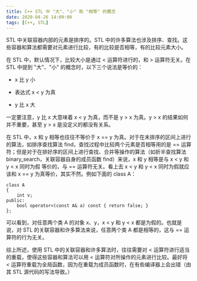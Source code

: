 ```yaml
---
title: C++ STL 中 "大"、"小" 和 "相等" 的概念
date: 2020-04-26 14:09:00
tags: [C++, STL]
---
```


STL 中关联容器内部的元素是排序的。STL 中的许多算法也涉及排序、查找。这些容器和算法都需要对元素进行比较，有的比较是否相等，有的比较元素大小。

在 STL 中，默认情况下，比较大小是通过 < 运算符进行的，和 > 运算符无关。在 STL 中提到 "大"、"小" 的概念时，以下三个说法是等价的：

* x 比 y 小

* 表达式 x < y 为真

* y 比 x 大

一定要注意，y 比 x 大意味着 x < y 为真，而不是 y > x 为真。y > x 的结果如何并不重要，甚至 y > x 是没定义的都没有关系。

在 STL 中，x 和 y 相等也往往不等价于 x == y 为真。对于在未排序的区间上进行的算法，如排序查找算法 find，查找过程中比较两个元素是否相等用的是 == 运算符；但是对于在排好序的区间上进行查找、合并等操作的算法（如折半查找算法 binary_search，关联容器自身的成员函数 find）来说，x 和 y 相等是与 x < y 和 y < x 同时为假 等价的，与 == 运算符无关。看上去 x < y 和 y < x 同时为假就应该和 x == y 为真等价，其实不然。例如下面的 class A：

```
class A
{
    int v;
public:
    bool operator<(const A& a) const { return false; }
};
```

可以看到，对任意两个类 A 的对象 x、y，x < y 和 y < x 都是为假的。也就是说，对 STL 的关联容器和许多算法来说，任意两个类 A 都是相等的，这与 == 运算符的行为无关。

综上所述，使用 STL 中的关联容器和许多算法时，往往需要对 < 运算符进行适当的重载，使得这些容器和算法可以用 < 运算符对所操作的元素进行比较。最好将 < 运算符重载为全局函数，因为在重载为成员函数时，在有些编译器上会出错（由其 STL 源代码的写法导致。）
